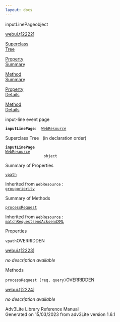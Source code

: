 ```yaml
---
layout: docs
---
```

<span class="title">inputLinePage</span><span class="type">object</span>

[webui.t](../file/webui.t.html)\[[2222](../source/webui.t.html#2222)\]

[Superclass  
Tree](#_SuperClassTree_)

[Property  
Summary](#_PropSummary_)

[Method  
Summary](#_MethodSummary_)

[Property  
Details](#_Properties_)

[Method  
Details](#_Methods_)

<div class="fdesc">

input-line event page

**`inputLinePage`**` :   `[`WebResource`](../object/WebResource.html)

</div>

<span id="_SuperClassTree_"></span>

<div class="mjhd">

<span class="hdln">Superclass Tree</span>   (in declaration order)

</div>

**`inputLinePage`**  
[`WebResource`](../object/WebResource.html)  
`                 object`  
<span id="_PropSummary_"></span>

<div class="mjhd">

<span class="hdln">Summary of Properties</span>  

</div>

[`vpath`](#vpath)

Inherited from `WebResource` :  
[`group`](../object/WebResource.html#group)[`priority`](../object/WebResource.html#priority)

<span id="_MethodSummary_"></span>

<div class="mjhd">

<span class="hdln">Summary of Methods</span>  

</div>

[`processRequest`](#processRequest)

Inherited from `WebResource` :  
[`matchRequest`](../object/WebResource.html#matchRequest)[`sendAck`](../object/WebResource.html#sendAck)[`sendXML`](../object/WebResource.html#sendXML)

<span id="_Properties_"></span>

<div class="mjhd">

<span class="hdln">Properties</span>  

</div>

<span id="vpath"></span>

`vpath`<span class="rem">OVERRIDDEN</span>

[webui.t](../file/webui.t.html)\[[2223](../source/webui.t.html#2223)\]

<div class="desc">

*no description available*

</div>

<span id="_Methods_"></span>

<div class="mjhd">

<span class="hdln">Methods</span>  

</div>

<span id="processRequest"></span>

`processRequest (req, query)`<span class="rem">OVERRIDDEN</span>

[webui.t](../file/webui.t.html)\[[2224](../source/webui.t.html#2224)\]

<div class="desc">

*no description available*

</div>

<div class="ftr">

Adv3Lite Library Reference Manual  
Generated on 15/03/2023 from adv3Lite version 1.6.1

</div>
